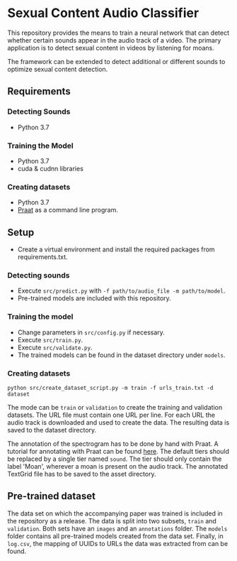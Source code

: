 # Sexual Content Audio Classifier
This repository provides the means to train a neural network that can detect whether certain sounds appear in the audio track of a video.
The primary application is to detect sexual content in videos by listening for moans.

The framework can be extended to detect additional or different sounds to optimize sexual content detection.

## Requirements

### Detecting Sounds
- Python 3.7

### Training the Model
- Python 3.7
- cuda & cudnn libraries

### Creating datasets
- Python 3.7
- [Praat](https://www.praat.org/) as a command line program.

## Setup
- Create a virtual environment and install the required packages from requirements.txt.

### Detecting sounds
- Execute `src/predict.py` with `-f path/to/audio_file -m path/to/model`.
- Pre-trained models are included with this repository.

### Training the model
- Change parameters in `src/config.py` if necessary.
- Execute `src/train.py`.
- Execute `src/validate.py`.
- The trained models can be found in the dataset directory under `models`.

### Creating datasets
`python src/create_dataset_script.py -m train -f urls_train.txt -d dataset`

The mode can be `train` or `validation` to create the training and validation datasets.
The URL file must contain one URL per line. For each URL the audio track is downloaded and used to create the data.
The resulting data is saved to the dataset directory.

The annotation of the spectrogram has to be done by hand with Praat.
A tutorial for annotating with Praat can be found [here](https://www.youtube.com/watch?v=zm5fqASjtWQ).
The default tiers should be replaced by a single tier named `sound`.
The tier should only contain the label 'Moan', wherever a moan is present on the audio track.
The annotated TextGrid file has to be saved to the asset directory.

## Pre-trained dataset
The data set on which the accompanying paper was trained is included in the repository as a release.
The data is split into two subsets, `train` and `validation`. 
Both sets have an `images` and an `annotations` folder.
The `models` folder contains all pre-trained models created from the data set.
Finally, in `log.csv`, the mapping of UUIDs to URLs the data was extracted from can be found.